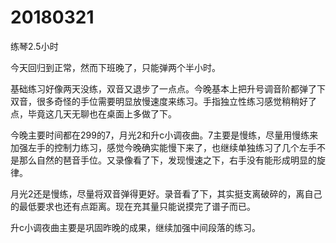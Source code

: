 # 20180321

练琴2.5小时

今天回归到正常，然而下班晚了，只能弹两个半小时。

基础练习好像两天没练，双音又退步了一点点。今晚基本上把升号调音阶都弹了下双音，很多奇怪的手位需要明显放慢速度来练习。手指独立性练习感觉稍稍好了点，毕竟这几天无聊也在桌面上多做了下。

今晚主要时间都在299的7，月光2和升c小调夜曲。7主要是慢练，尽量用慢练来加强左手的控制力练习，感觉今晚确实能慢下来了，也继续单独练习了几个左手不是那么自然的琶音手位。又录像看了下，发现慢速之下，右手没有能形成明显的旋律。

月光2还是慢练，尽量将双音弹得更好。录音看了下，其实挺支离破碎的，离自己的最低要求也还有点距离。现在充其量只能说摸完了谱子而已。

升c小调夜曲主要是巩固昨晚的成果，继续加强中间段落的练习。
